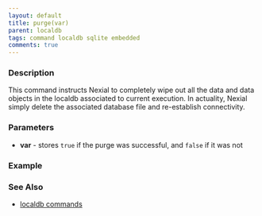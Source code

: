 ```yaml
---
layout: default
title: purge(var)
parent: localdb
tags: command localdb sqlite embedded
comments: true
---
```



### Description
This command instructs Nexial to completely wipe out all the data and data objects in the localdb associated to 
current execution. In actuality, Nexial simply delete the associated database file and re-establish connectivity.


### Parameters
- **var** - stores `true` if the purge was successful, and `false` if it was not


### Example


### See Also
- [localdb commands](index#available-commands)